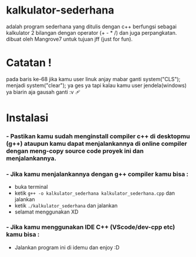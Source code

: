 
# kalkulator-sederhana
adalah program sederhana yang ditulis dengan c++ berfungsi sebagai kalkulator 2 bilangan dengan operator (+ - * /) dan juga perpangkatan.
dibuat oleh Mangrove7 untuk tujuan jff (just for fun).

# Catatan !
pada baris ke-68 jika kamu user linuk anjay mabar ganti system("CLS"); menjadi system("clear"); ya ges ya tapi kalau kamu user jendela(windows) ya biarin aja gausah ganti :v 🩹

# Instalasi
### - Pastikan kamu sudah menginstall compiler c++ di desktopmu (g++) ataupun kamu dapat menjalankannya di online compiler dengan meng-copy source code proyek ini dan menjalankannya.
### - Jika kamu menjalankannya dengan g++ compiler kamu bisa :
-  buka terminal
- ketik ```g++ -o kalkulator_sederhana kalkulator_sederhana.cpp``` dan jalankan
- ketik ```./kalkulator_sederhana``` dan jalankan
- selamat menggunakan XD

### - Jika kamu menggunakan IDE C++ (VScode/dev-cpp etc) kamu bisa :
- Jalankan program ini di idemu dan enjoy :D



